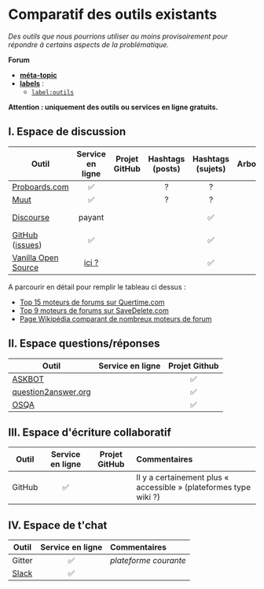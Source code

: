 Comparatif des outils existants
===============================

*Des outils que nous pourrions utiliser au moins provisoirement pour répondre à certains aspects de la problématique.*

**Forum**
- [**méta-topic**](https://github.com/sveinburne/lets-play-science/issues/42)
- [**labels**](https://github.com/sveinburne/lets-play-science/issues/39) :
    - [`label:outils`](https://github.com/sveinburne/lets-play-science/issues?utf8=%E2%9C%93&q=label%3Aoutils+)

**Attention : uniquement des outils ou services en ligne gratuits.**

I. Espace de discussion
-----------------------

| Outil | Service en ligne | Projet GitHub | Hashtags (posts) | Hashtags (sujets) | Arborescence | Vote par catégorie (posts) |
|----------------------------------------------|:------------------:|:-------------:|:----------------:|:----------------:|:---------------------------:|:--------------------------:|
| [Proboards.com](https://www.proboards.com)      | :white_check_mark: | | ?| ?| ?| ?|
| [Muut](https://muut.com)                       | :white_check_mark: | | ?| ?| ?| ?|
| [Discourse](http://www.discourse.org)                       | payant | | | :white_check_mark: |  | "like" simple |
| [GitHub](http://github.com/) ([issues](https://github.com/sveinburne/lets-play-science/issues))                     | :white_check_mark: | | | :white_check_mark: |  | "+1" ZenHub |
| [Vanilla Open Source](http://vanillaforums.org/)  | [ici ?](http://www.vanillaforfree.com/) | | | :white_check_mark: |  | :white_check_mark: |
A parcourir en détail pour remplir le tableau ci dessus :

* [Top 15 moteurs de forums sur Quertime.com](http://www.quertime.com/article/15-best-online-forum-platforms-software-free-and-paid/)
* [Top 9 moteurs de forums sur SaveDelete.com](http://savedelete.com/software/best-forum-software-free-and-paid/14592/)
* [Page Wikipédia comparant de nombreux moteurs de forum](https://en.m.wikipedia.org/wiki/Comparison_of_Internet_forum_software)

II. Espace questions/réponses
-----------------------------

| Outil                        |  Service en ligne        | Projet Github |
|------------------------------|:------------------------:|:--------------------:|
| [ASKBOT](https://askbot.com) |                          | :white_check_mark:|
| [question2answer.org](http://www.question2answer.org) | | :white_check_mark:|
| [OSQA](http://www.osqa.net)  |                          | :white_check_mark:|

III. Espace d'écriture collaboratif
-----------------------------------

| Outil  |  Service en ligne   | Projet GitHub | Commentaires |
|----------------------------------------------|:--------------------:|:-------------:|:-----------|
| GitHub | :white_check_mark:  |               | Il y a certainement plus « accessible » (plateformes type wiki ?) |


IV. Espace de t'chat
--------------------

| Outil  |  Service en ligne   | Commentaires |
|--------|:--------------------:|:-----------|
| Gitter | :white_check_mark: | *plateforme courante* |
| [Slack](https://slack.com/) | :white_check_mark:  |               |
